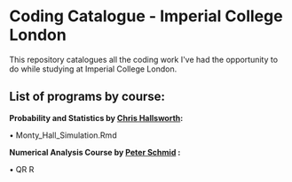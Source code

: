 Coding Catalogue - Imperial College London
=====

This repository catalogues all the coding work I've had the opportunity to do while studying at Imperial College London. 

## List of programs by course:

**Probability and Statistics by [Chris Hallsworth](https://www.imperial.ac.uk/people/c.hallsworth):**

• Monty_Hall_Simulation.Rmd

**Numerical Analysis Course by [Peter Schmid](https://www.imperial.ac.uk/people/peter.schmid) :**

• QR R
